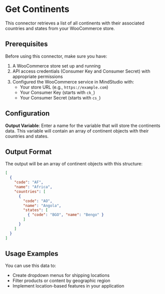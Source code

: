 # Get Continents

This connector retrieves a list of all continents with their associated countries and states from your WooCommerce store.

## Prerequisites

Before using this connector, make sure you have:

1. A WooCommerce store set up and running
2. API access credentials (Consumer Key and Consumer Secret) with appropriate permissions
3. Configured the WooCommerce service in MindStudio with:
   - Your store URL (e.g., `https://example.com`)
   - Your Consumer Key (starts with `ck_`)
   - Your Consumer Secret (starts with `cs_`)

## Configuration

**Output Variable**: Enter a name for the variable that will store the continents data. This variable will contain an array of continent objects with their countries and states.

## Output Format

The output will be an array of continent objects with this structure:

```json
[
  {
    "code": "AF",
    "name": "Africa",
    "countries": [
      {
        "code": "AO",
        "name": "Angola",
        "states": [
          { "code": "BGO", "name": "Bengo" }
        ]
      }
    ]
  }
]
```

## Usage Examples

You can use this data to:
- Create dropdown menus for shipping locations
- Filter products or content by geographic region
- Implement location-based features in your application